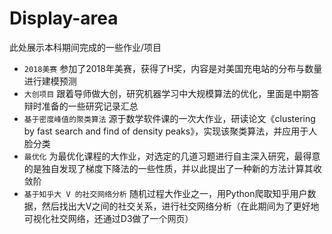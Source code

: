 # Display-area
此处展示本科期间完成的一些作业/项目

- `2018美赛`  参加了2018年美赛，获得了H奖，内容是对美国充电站的分布与数量进行建模预测
- `大创项目`   跟着导师做大创，研究机器学习中大规模算法的优化，里面是中期答辩时准备的一些研究记录汇总
- `基于密度峰值的聚类算法`   源于数学软件课的一次大作业，研读论文《clustering by fast search and find of density peaks》，实现该聚类算法，并应用于人脸分类
- `最优化`  为最优化课程的大作业，对选定的几道习题进行自主深入研究，最得意的是独自发现了梯度下降法的一些性质，并以此提出了一种新的方法计算其收敛阶
- `基于知乎大 V 的社交网络分析`  随机过程大作业之一，用Python爬取知乎用户数据，然后找出大V之间的社交关系，进行社交网络分析（在此期间为了更好地可视化社交网络，还通过D3做了一个网页）

